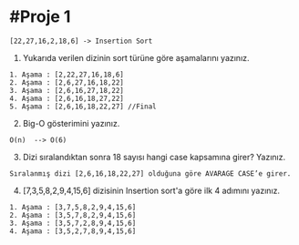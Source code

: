 # #Proje 1

```
[22,27,16,2,18,6] -> Insertion Sort
```

1. Yukarıda verilen dizinin sort türüne göre aşamalarını yazınız.
```
1. Aşama : [2,22,27,16,18,6]
2. Aşama : [2,6,27,16,18,22]
3. Aşama : [2,6,16,27,18,22]
4. Aşama : [2,6,16,18,27,22]
5. Aşama : [2,6,16,18,22,27] //Final
```

2. Big-O gösterimini yazınız.
```
O(n)  --> O(6)
```

3. Dizi sıralandıktan sonra 18 sayısı hangi case kapsamına girer? Yazınız.
 ```
Sıralanmış dizi [2,6,16,18,22,27] olduğuna göre AVARAGE CASE’e girer.
```

4. [7,3,5,8,2,9,4,15,6] dizisinin Insertion sort'a göre ilk 4 adımını yazınız.
```
1. Aşama : [3,7,5,8,2,9,4,15,6]
2. Aşama : [3,5,7,8,2,9,4,15,6]
3. Aşama : [3,5,7,2,8,9,4,15,6]
4. Aşama : [3,5,2,7,8,9,4,15,6]
```
